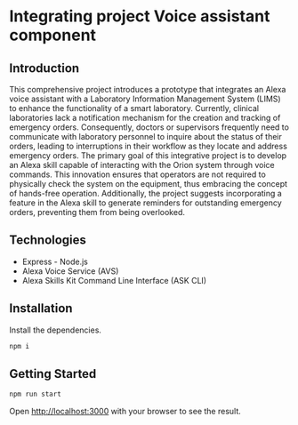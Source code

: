 # Integrating project Voice assistant component
## Introduction
This comprehensive project introduces a prototype that integrates an Alexa voice assistant with a Laboratory Information Management System (LIMS) to enhance the functionality of a smart laboratory. Currently, clinical laboratories lack a notification mechanism for the creation and tracking of emergency orders. Consequently, doctors or supervisors frequently need to communicate with laboratory personnel to inquire about the status of their orders, leading to interruptions in their workflow as they locate and address emergency orders. The primary goal of this integrative project is to develop an Alexa skill capable of interacting with the Orion system through voice commands. This innovation ensures that operators are not required to physically check the system on the equipment, thus embracing the concept of hands-free operation. Additionally, the project suggests incorporating a feature in the Alexa skill to generate reminders for outstanding emergency orders, preventing them from being overlooked.

## Technologies
- Express - Node.js
- Alexa Voice Service (AVS)
- Alexa Skills Kit Command Line Interface (ASK CLI)

## Installation
Install the dependencies.

```sh
npm i
```

## Getting Started

```sh
npm run start
```

Open [http://localhost:3000](http://localhost:3000) with your browser to see the result.
